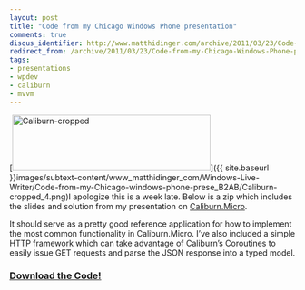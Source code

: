 ```yaml
---
layout: post
title: "Code from my Chicago Windows Phone presentation"
comments: true
disqus_identifier: http://www.matthidinger.com/archive/2011/03/23/Code-from-my-Chicago-Windows-Phone-presentation.aspx
redirect_from: /archive/2011/03/23/Code-from-my-Chicago-Windows-Phone-presentation.aspx/
tags: 
- presentations
- wpdev
- caliburn
- mvvm
---
```

[<img src="{{ site.baseurl }}images/subtext-content/www_matthidinger_com/Windows-Live-Writer/Code-from-my-Chicago-windows-phone-prese_B2AB/Caliburn-cropped_thumb_1.png" title="Caliburn-cropped" alt="Caliburn-cropped" width="349" height="99" />]({{ site.baseurl }}images/subtext-content/www_matthidinger_com/Windows-Live-Writer/Code-from-my-Chicago-windows-phone-prese_B2AB/Caliburn-cropped_4.png)I apologize this is a week late. Below is a zip which includes the slides and solution from my presentation on [Caliburn.Micro](http://caliburnmicro.codeplex.com/).

It should serve as a pretty good reference application for how to implement the most common functionality in Caliburn.Micro. I’ve also included a simple HTTP framework which can take advantage of Caliburn’s Coroutines to easily issue GET requests and parse the JSON response into a typed model.

### [Download the Code!](http://buswatchapp.com/downloads/caliburnwp7.zip)

 

